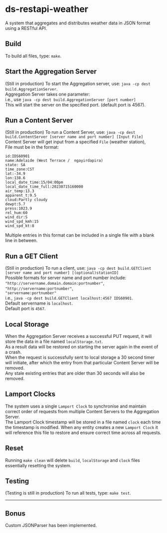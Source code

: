# ds-restapi-weather

A system that aggregates and distributes weather data in JSON format using a RESTful API.

## Build

To build all files, type: `make`.<br />

## Start the Aggregation Server

(Still in production) To start the Aggregation server, use: `java -cp dest build.AggregationServer`.<br />
Aggregation Server takes one parameter:<br />
i.e., use `java -cp dest build.AggregationServer [port number]` <br />
This will start the server on the specified port. (default port is 4567).<br/>

## Run a Content Server

(Still in production) To run a Content Server, use: `java -cp dest build.ContentServer [server name and port number] [Input File]` <br/>
Content Server will get input from a specified `File` (weather station), <br/>
File must be in the format:<br/>

```
id:IDS60901
name:Adelaide (West Terrace /  ngayirdapira)
state: SA
time_zone:CST
lat:-34.9
lon:138.6
local_date_time:15/04:00pm
local_date_time_full:20230715160000
air_temp:13.3
apparent_t:9.5
cloud:Partly cloudy
dewpt:5.7
press:1023.9
rel_hum:60
wind_dir:S
wind_spd_kmh:15
wind_spd_kt:8
```

Multiple entries in this format can be included in a single file with a blank line in between.<br/>

## Run a GET Client

(Still in production) To run a client, use: `java -cp dest build.GETClient [server name and port number] [(optional)stationID]` <br/>
Possible formats for server name and port number include: <br />
`"http://servername.domain.domain:portnumber"`,<br/>
`"http://servername:portnumber"`,<br/>
`"servername:portnumber"`<br/>
i.e.,
`java -cp dest build.GETClient localhost:4567 IDS60901`. <br />
Default servername is `localhost`.<br/>
Default port is `4567`.<br/>

## Local Storage

When the Aggregation Server receives a successful PUT request, it will store the data in a file named `localStorage.txt`. <br />
As a result data will be restored on starting the server again in the event of a crash.<br/>
When the request is successfully sent to local storage a 30 second timer will initiate, after which the entry from that particular Content Server will be removed.<br/>
Any stale existing entries that are older than 30 seconds will also be removed.<br/>

## Lamport Clocks

The system uses a single `Lamport Clock` to synchronise and maintain correct order of requests from multiple Content Servers to the Aggregation Server. <br/>
The Lamport Clock timestamp will be stored in a file named `clock` each time the timestamp is modified. When any entity creates a new `Lamport Clock` it will reference this file to restore and ensure correct time across all requests.<br/>

## Reset

Running `make clean` will delete `build`, `localStorage` and `clock` files essentially resetting the system.

## Testing

(Testing is still in production)
To run all tests, type: `make test`. <br />

---

## Bonus

Custom JSONParser has been implemented.
